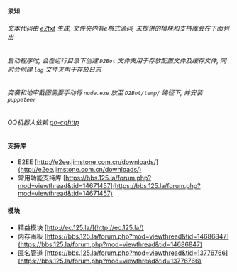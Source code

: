 #### 须知

###### 文本代码由 [e2txt](http://e2ee.jimstone.com.cn/downloads/) 生成, 文件夹内有e格式源码, 未提供的模块和支持库会在下面列出  
###### 启动程序时, 会在运行目录下创建 `D2Bot` 文件夹用于存放配置文件及缓存文件, 同时会创建 `log` 文件夹用于存放日志
###### 突袭和地牢截图需要手动将 `node.exe` 放至 `D2Bot/temp/` 路径下, 并安装 `puppeteer`  
###### QQ机器人依赖  [go-cqhttp](https://github.com/Mrs4s/go-cqhttp)

#### 支持库
- E2EE  [http://e2ee.jimstone.com.cn/downloads/](http://e2ee.jimstone.com.cn/downloads/)  
- 常用功能支持库  [https://bbs.125.la/forum.php?mod=viewthread&tid=14671457](https://bbs.125.la/forum.php?mod=viewthread&tid=14671457)  

#### 模块
- 精益模块  [http://ec.125.la/](http://ec.125.la/)  
- 内存画板  [https://bbs.125.la/forum.php?mod=viewthread&tid=14686847](https://bbs.125.la/forum.php?mod=viewthread&tid=14686847)  
- 匿名管道  [https://bbs.125.la/forum.php?mod=viewthread&tid=13776766](https://bbs.125.la/forum.php?mod=viewthread&tid=13776766)  

